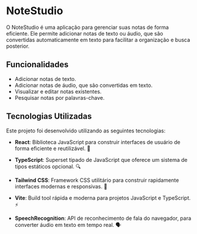 # NoteStudio

O NoteStudio é uma aplicação para gerenciar suas notas de forma eficiente. Ele permite adicionar notas de texto ou áudio, que são convertidas automaticamente em texto para facilitar a organização e busca posterior.

## Funcionalidades

- Adicionar notas de texto.
- Adicionar notas de áudio, que são convertidas em texto.
- Visualizar e editar notas existentes.
- Pesquisar notas por palavras-chave.


## Tecnologias Utilizadas

Este projeto foi desenvolvido utilizando as seguintes tecnologias:

- **React**: Biblioteca JavaScript para construir interfaces de usuário de forma eficiente e reutilizável. 🚀

- **TypeScript**: Superset tipado de JavaScript que oferece um sistema de tipos estáticos opcional. 🔍

- **Tailwind CSS**: Framework CSS utilitário para construir rapidamente interfaces modernas e responsivas. 🎨

- **Vite**: Build tool rápida e moderna para projetos JavaScript e TypeScript. ⚡️

- **SpeechRecognition**: API de reconhecimento de fala do navegador, para converter áudio em texto em tempo real. 🗣️
